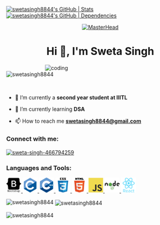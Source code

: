[![swetasingh8844's GitHub | Stats](https://stats.quine.sh/swetasingh8844/github?theme=dark)](https://quine.sh?utm_source=widgets&utm_campaign=swetasingh8844)
[![swetasingh8844's GitHub | Dependencies](https://stats.quine.sh/swetasingh8844/dependencies?theme=dark)](https://quine.sh?utm_source=widgets&utm_campaign=swetasingh8844)
<div align="center">
  <a href="https://swetasingh8844.io">
    <img src="https://www.gifcen.com/wp-content/uploads/2022/08/discord-banner-gif-7.gif" alt="MasterHead" width="600">
  </a>
</div>
<h1 align="center">Hi 👋, I'm Sweta Singh</h1>
<img align="right" alt="coding" width="400" src="https://wisdominfosoft.com/images/innerpages/function-of-node.png">
<p align="left"> <img src="https://komarev.com/ghpvc/?username=swetasingh8844&label=Profile%20views&color=0e75b6&style=flat" alt="swetasingh8844" /> </p>

<p align="left"> <a href="https://twitter.com/" target="blank"><img src="https://img.shields.io/twitter/follow/?logo=twitter&style=for-the-badge" alt="" /></a> </p>

- 🔭 I’m currently a **second year student at IIITL**

- 🌱 I’m currently learning **DSA**

- 📫 How to reach me **swetasingh8844@gmail.com**

<h3 align="left">Connect with me:</h3>
<p align="left">
<a href="https://linkedin.com/in/sweta-singh-466794259" target="blank"><img align="center" src="https://raw.githubusercontent.com/rahuldkjain/github-profile-readme-generator/master/src/images/icons/Social/linked-in-alt.svg" alt="sweta-singh-466794259" height="30" width="40" /></a>
</p>

<h3 align="left">Languages and Tools:</h3>
<p align="left"> <a href="https://getbootstrap.com" target="_blank" rel="noreferrer"> <img src="https://raw.githubusercontent.com/devicons/devicon/master/icons/bootstrap/bootstrap-plain-wordmark.svg" alt="bootstrap" width="40" height="40"/> </a> <a href="https://www.cprogramming.com/" target="_blank" rel="noreferrer"> <img src="https://raw.githubusercontent.com/devicons/devicon/master/icons/c/c-original.svg" alt="c" width="40" height="40"/> </a> <a href="https://www.w3schools.com/cpp/" target="_blank" rel="noreferrer"> <img src="https://raw.githubusercontent.com/devicons/devicon/master/icons/cplusplus/cplusplus-original.svg" alt="cplusplus" width="40" height="40"/> </a> <a href="https://www.w3schools.com/css/" target="_blank" rel="noreferrer"> <img src="https://raw.githubusercontent.com/devicons/devicon/master/icons/css3/css3-original-wordmark.svg" alt="css3" width="40" height="40"/> </a> <a href="https://www.w3.org/html/" target="_blank" rel="noreferrer"> <img src="https://raw.githubusercontent.com/devicons/devicon/master/icons/html5/html5-original-wordmark.svg" alt="html5" width="40" height="40"/> </a> <a href="https://developer.mozilla.org/en-US/docs/Web/JavaScript" target="_blank" rel="noreferrer"> <img src="https://raw.githubusercontent.com/devicons/devicon/master/icons/javascript/javascript-original.svg" alt="javascript" width="40" height="40"/> </a> <a href="https://nodejs.org" target="_blank" rel="noreferrer"> <img src="https://raw.githubusercontent.com/devicons/devicon/master/icons/nodejs/nodejs-original-wordmark.svg" alt="nodejs" width="40" height="40"/> </a> <a href="https://reactjs.org/" target="_blank" rel="noreferrer"> <img src="https://raw.githubusercontent.com/devicons/devicon/master/icons/react/react-original-wordmark.svg" alt="react" width="40" height="40"/> </a> </p>
<p><img align="left" src="https://github-readme-stats.vercel.app/api/top-langs?username=swetasingh8844&show_icons=true&locale=en&layout=compact" alt="swetasingh8844" /></p>

<p>&nbsp;<img align="center" src="https://github-readme-stats.vercel.app/api?username=swetasingh8844&show_icons=true&locale=en" alt="swetasingh8844" /></p>

<p><img align="center" src="https://github-readme-streak-stats.herokuapp.com/?user=swetasingh8844&" alt="swetasingh8844" /></p>
